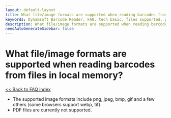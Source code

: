 ```yaml
---
layout: default-layout
title: What file/image formats are supported when reading barcodes from files in local memory?
keywords: Dynamsoft Barcode Reader, FAQ, tech basic, files supported, pdf
description: What file/image formats are supported when reading barcodes from files in local memory?
needAutoGenerateSidebar: false
---
```


# What file/image formats are supported when reading barcodes from files in local memory?

[<< Back to FAQ index](index.md)

- The supported image formats include png, jpeg, bmp, gif and a few others (some browsers support webp, tif).
- PDF files are currently not supported.
